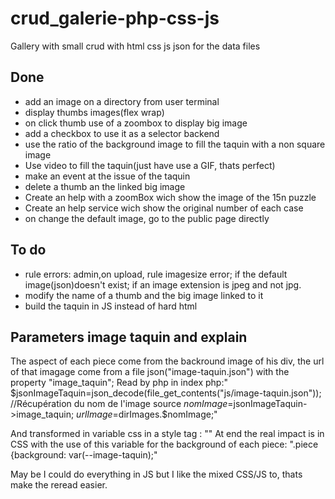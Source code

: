 # crud_galerie-php-css-js
Gallery with small crud with html css js json for the data files
## Done
 - add an image on a directory from user terminal
 - display thumbs images(flex wrap)
 - on click thumb use of a zoombox to display big image
 - add a checkbox to use it as a selector backend
 - use the ratio of the background image to fill the taquin with a non square image
 - Use video to fill the taquin(just have use a GIF, thats perfect)
  - make an event at the issue of the taquin
   - delete a thumb an the linked big image
   - Create an help with a zoomBox wich show the image of the 15n puzzle
   - Create an help service wich show the original number of each case
   - on change the default image, go to the public page directly

## To do
 - rule errors: admin,on upload, rule imagesize error; if the default image(json)doesn't exist; if an image extension is jpeg and not jpg.
 - modify the name of a thumb and the big image linked to it
 - build the taquin in JS instead of hard html

 ## Parameters image taquin and explain
 The aspect of each piece come from the backround image of his div, the url of that imagage come from a file json("image-taquin.json") with the property "image_taquin";
  Read by php in index php:" $jsonImageTaquin=json_decode(file_get_contents("js/image-taquin.json"));
                //Récupération du nom de l'image source
                $nomImage=$jsonImageTaquin->image_taquin;
                $urlImage=$dirImages.$nomImage;"

And transformed in variable css in a style tag : "<style>:root{--image-taquin:url('<?php echo "../".$urlImage ?>');</style>"
At end the real impact is in CSS with the use of this variable for the background of each piece:
".piece {background: var(--image-taquin);"

May be I could do everything in JS but I like the mixed CSS/JS to, thats make the reread easier.
 
